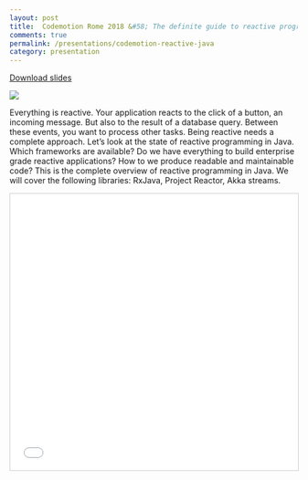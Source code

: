 ```yaml
---
layout: post
title:  Codemotion Rome 2018 &#58; The definite guide to reactive programming in Java
comments: true
permalink: /presentations/codemotion-reactive-java
category: presentation
---
```

[Download slides](presentations/codemotion-reactive-java.pdf)

<img src="{{ site.url }}/img/codemotion.jpg">

Everything is reactive. Your application reacts to the click of a button, an incoming message. But also to the result of a database query. Between these events, you want to process other tasks. Being reactive needs a complete approach. Let’s look at the state of reactive programming in Java. Which frameworks are available? Do we have everything to build enterprise grade reactive applications? How to we produce readable and maintainable code? This is the complete overview of reactive programming in Java. We will cover the following libraries: RxJava, Project Reactor, Akka streams.

<iframe src="//www.slideshare.net/slideshow/embed_code/key/38k4MXnyK9KX7P" width="595" height="485" frameborder="0" marginwidth="0" marginheight="0" scrolling="no" style="border:1px solid #CCC; border-width:1px; margin-bottom:5px; max-width: 100%;" allowfullscreen> </iframe>
